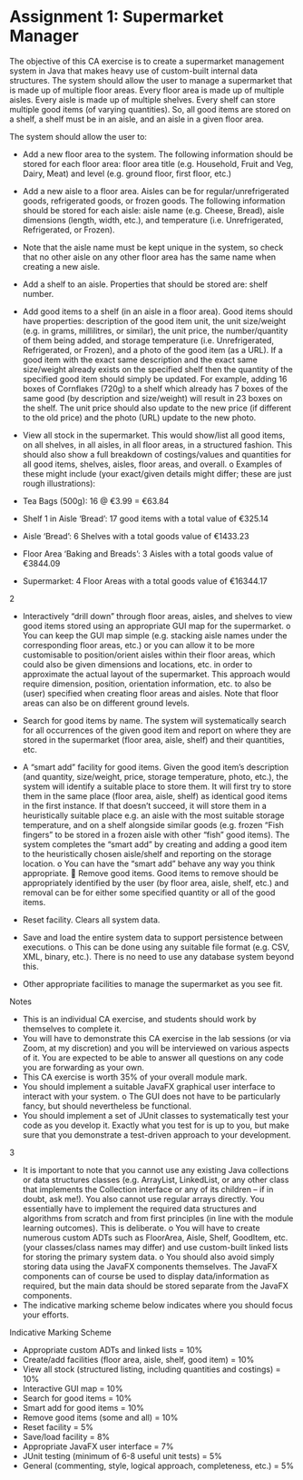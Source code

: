 # Assignment 1: Supermarket Manager

The objective of this CA exercise is to create a supermarket management system in Java that makes
heavy use of custom-built internal data structures. The system should allow the user to manage a
supermarket that is made up of multiple floor areas. Every floor area is made up of multiple aisles.
Every aisle is made up of multiple shelves. Every shelf can store multiple good items (of varying
quantities). So, all good items are stored on a shelf, a shelf must be in an aisle, and an aisle in a given
floor area.

The system should allow the user to:

- Add a new floor area to the system. The following information should be stored for each
floor area: floor area title (e.g. Household, Fruit and Veg, Dairy, Meat) and level (e.g. ground
floor, first floor, etc.)

- Add a new aisle to a floor area. Aisles can be for regular/unrefrigerated goods, refrigerated
goods, or frozen goods. The following information should be stored for each aisle: aisle
name (e.g. Cheese, Bread), aisle dimensions (length, width, etc.), and temperature (i.e.
Unrefrigerated, Refrigerated, or Frozen).

* Note that the aisle name must be kept unique in the system, so check that no other
aisle on any other floor area has the same name when creating a new aisle.

- Add a shelf to an aisle. Properties that should be stored are: shelf number.

- Add good items to a shelf (in an aisle in a floor area). Good items should have properties:
description of the good item unit, the unit size/weight (e.g. in grams, millilitres, or similar),
the unit price, the number/quantity of them being added, and storage temperature (i.e.
Unrefrigerated, Refrigerated, or Frozen), and a photo of the good item (as a URL). If a good
item with the exact same description and the exact same size/weight already exists on the
specified shelf then the quantity of the specified good item should simply be updated. For
example, adding 16 boxes of Cornflakes (720g) to a shelf which already has 7 boxes of the
same good (by description and size/weight) will result in 23 boxes on the shelf. The unit
price should also update to the new price (if different to the old price) and the photo (URL)
update to the new photo.

- View all stock in the supermarket. This would show/list all good items, on all shelves, in all
aisles, in all floor areas, in a structured fashion. This should also show a full breakdown of
costings/values and quantities for all good items, shelves, aisles, floor areas, and overall.
o Examples of these might include (your exact/given details might differ; these are just
rough illustrations):

- Tea Bags (500g): 16 @ €3.99 = €63.84

- Shelf 1 in Aisle ‘Bread’: 17 good items with a total value of €325.14

- Aisle ‘Bread’: 6 Shelves with a total goods value of €1433.23

- Floor Area ‘Baking and Breads’: 3 Aisles with a total goods value of €3844.09

- Supermarket: 4 Floor Areas with a total goods value of €16344.17

2

- Interactively “drill down” through floor areas, aisles, and shelves to view good items stored
using an appropriate GUI map for the supermarket.
o You can keep the GUI map simple (e.g. stacking aisle names under the
corresponding floor areas, etc.) or you can allow it to be more customisable to
position/orient aisles within their floor areas, which could also be given dimensions
and locations, etc. in order to approximate the actual layout of the supermarket.
This approach would require dimension, position, orientation information, etc. to
also be (user) specified when creating floor areas and aisles. Note that floor areas
can also be on different ground levels.

- Search for good items by name. The system will systematically search for all occurrences of
the given good item and report on where they are stored in the supermarket (floor area,
aisle, shelf) and their quantities, etc.

- A “smart add” facility for good items. Given the good item’s description (and quantity,
size/weight, price, storage temperature, photo, etc.), the system will identify a suitable place
to store them. It will first try to store them in the same place (floor area, aisle, shelf) as
identical good items in the first instance. If that doesn’t succeed, it will store them in a
heuristically suitable place e.g. an aisle with the most suitable storage temperature, and on a
shelf alongside similar goods (e.g. frozen “Fish fingers” to be stored in a frozen aisle with
other “fish” good items). The system completes the “smart add” by creating and adding a
good item to the heuristically chosen aisle/shelf and reporting on the storage location.
o You can have the “smart add” behave any way you think appropriate.
 Remove good items. Good items to remove should be appropriately identified by the user
(by floor area, aisle, shelf, etc.) and removal can be for either some specified quantity or all
of the good items.

- Reset facility. Clears all system data.
  
- Save and load the entire system data to support persistence between executions.
o This can be done using any suitable file format (e.g. CSV, XML, binary, etc.). There is
no need to use any database system beyond this.

- Other appropriate facilities to manage the supermarket as you see fit.
  
Notes

- This is an individual CA exercise, and students should work by themselves to complete it.
- You will have to demonstrate this CA exercise in the lab sessions (or via Zoom, at my
discretion) and you will be interviewed on various aspects of it. You are expected to be able
to answer all questions on any code you are forwarding as your own.
- This CA exercise is worth 35% of your overall module mark.
- You should implement a suitable JavaFX graphical user interface to interact with your
system.
o The GUI does not have to be particularly fancy, but should nevertheless be
functional.
- You should implement a set of JUnit classes to systematically test your code as you develop
it. Exactly what you test for is up to you, but make sure that you demonstrate a test-driven
approach to your development.

3
- It is important to note that you cannot use any existing Java collections or data structures
classes (e.g. ArrayList, LinkedList, or any other class that implements the Collection interface
or any of its children – if in doubt, ask me!). You also cannot use regular arrays directly. You
essentially have to implement the required data structures and algorithms from scratch and
from first principles (in line with the module learning outcomes). This is deliberate.
o You will have to create numerous custom ADTs such as FloorArea, Aisle, Shelf,
GoodItem, etc. (your classes/class names may differ) and use custom-built linked
lists for storing the primary system data.
o You should also avoid simply storing data using the JavaFX components themselves.
The JavaFX components can of course be used to display data/information as
required, but the main data should be stored separate from the JavaFX components.
- The indicative marking scheme below indicates where you should focus your efforts.
  
Indicative Marking Scheme
- Appropriate custom ADTs and linked lists = 10%
- Create/add facilities (floor area, aisle, shelf, good item) = 10%
- View all stock (structured listing, including quantities and costings) = 10%
- Interactive GUI map = 10%
- Search for good items = 10%
- Smart add for good items = 10%
- Remove good items (some and all) = 10%
- Reset facility = 5%
- Save/load facility = 8%
- Appropriate JavaFX user interface = 7%
- JUnit testing (minimum of 6-8 useful unit tests) = 5%
- General (commenting, style, logical approach, completeness, etc.) = 5%
